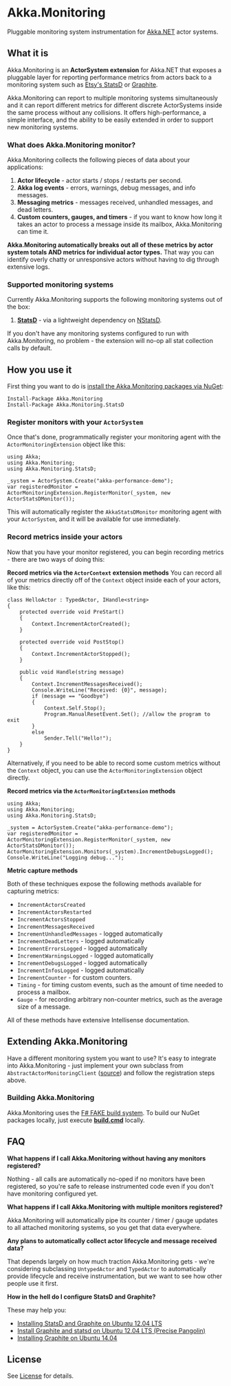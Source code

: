 Akka.Monitoring
===============================
Pluggable monitoring system instrumentation for [Akka.NET](https://github.com/akkadotnet/akka.net "Port of Akka actors for .NET") actor systems.

## What it is
Akka.Monitoring is an **ActorSystem extension** for Akka.NET that exposes a pluggable layer for reporting performance metrics from actors back to a monitoring system such as [Etsy's StatsD](https://github.com/etsy/statsd) or [Graphite](http://graphite.readthedocs.org/en/latest/).

Akka.Monitoring can report to multiple monitoring systems simultaneously and it can report different metrics for different discrete ActorSystems inside the same process without any collisions. It offers high-performance, a simple interface, and the ability to be easily extended in order to support new monitoring systems.

### What does Akka.Monitoring monitor?

Akka.Monitoring collects the following pieces of data about your applications:

1. **Actor lifecycle** - actor starts / stops / restarts per second.
2. **Akka log events** - errors, warnings, debug messages, and info messages.
3. **Messaging metrics** - messages received, unhandled messages, and dead letters.
4. **Custom counters, gauges, and timers** - if you want to know how long it takes an actor to process a message inside its mailbox, Akka.Monitoring can time it.

**Akka.Monitoring automatically breaks out all of these metrics  by actor system totals AND 
metrics for individual actor types.** That way you can identify overly chatty or unresponsive actors without having to dig through extensive logs.

### Supported monitoring systems

Currently Akka.Monitoring supports the following monitoring systems out of the box:

1. **[StatsD](https://github.com/etsy/statsd)** - via a lightweight dependency on [NStatsD](https://github.com/robbihun/NStatsD.Client "A .NET 4.0 client for Etsy's StatsD server.").

If you don't have any monitoring systems configured to run with Akka.Monitoring, no problem - the extension will no-op all stat collection calls by default.

## How you use it

First thing you want to do is [install the Akka.Monitoring packages via NuGet](https://www.nuget.org/packages/Akka.Monitoring/):

    Install-Package Akka.Monitoring
    Install-Package Akka.Monitoring.StatsD

### Register monitors with your `ActorSystem`

Once that's done, programmatically register your monitoring agent with the `ActorMonitoringExtension` object like this:

    using Akka;
	using Akka.Monitoring;
	using Akka.Monitoring.StatsD;

	_system = ActorSystem.Create("akka-performance-demo");
    var registeredMonitor = ActorMonitoringExtension.RegisterMonitor(_system, new ActorStatsDMonitor());

This will automatically register the `AkkaStatsDMonitor` monitoring agent with your `ActorSystem`, and it will be available for use immediately. 

### Record metrics inside your actors
Now that you have your monitor registered, you can begin recording metrics - there are two ways of doing this:

**Record metrics via the `ActorContext` extension methods**
You can record all of your metrics directly off of the `Context` object inside each of your actors, like this:

	class HelloActor : TypedActor, IHandle<string>
	{
	    protected override void PreStart()
	    {
	        Context.IncrementActorCreated();
	    }
	
	    protected override void PostStop()
	    {
	        Context.IncrementActorStopped();
	    }
	
	    public void Handle(string message)
	    {
	        Context.IncrementMessagesReceived();
	        Console.WriteLine("Received: {0}", message);
	        if (message == "Goodbye")
	        {
	            Context.Self.Stop();
	            Program.ManualResetEvent.Set(); //allow the program to exit
	        }
	        else
	            Sender.Tell("Hello!");
	    }
	}

Alternatively, if you need to be able to record some custom metrics without the `Context` object, you can use the `ActorMonitoringExtension` object directly.

**Record metrics via the `ActorMonitoringExtension` methods**

	using Akka;
	using Akka.Monitoring;
	using Akka.Monitoring.StatsD;

	_system = ActorSystem.Create("akka-performance-demo");
    var registeredMonitor = ActorMonitoringExtension.RegisterMonitor(_system, new ActorStatsDMonitor());
	ActorMonitoringExtension.Monitors(_system).IncrementDebugsLogged();
    Console.WriteLine("Logging debug...");

**Metric capture methods**

Both of these techniques expose the following methods available for capturing metrics:

* `IncrementActorsCreated`
* `IncrementActorsRestarted`
* `IncrementActorsStopped`
* `IncrementMessagesReceived`
* `IncrementUnhandledMessages` - logged automatically
* `IncrementDeadLetters`  - logged automatically
* `IncrementErrorsLogged` - logged automatically
* `IncrementWarningsLogged` - logged automatically
* `IncrementDebugsLogged` - logged automatically
* `IncrementInfosLogged` - logged automatically
* `IncrementCounter` - for custom counters.
* `Timing` - for timing custom events, such as the amount of time needed to process a mailbox.
* `Gauge` - for recording arbitrary non-counter metrics, such as the average size of a message. 

All of these methods have extensive Intellisense documentation.

## Extending Akka.Monitoring
Have a different monitoring system you want to use? It's easy to integrate into Akka.Monitoring - just implement your own subclass from `AbstractActorMonitoringClient` ([source](https://github.com/Aaronontheweb/akka-monitoring/blob/master/src/Akka.Monitoring/Impl/AbstractActorMonitoringClient.cs)) and follow the registration steps above.

### Building Akka.Monitoring
Akka.Monitoring uses the [F# FAKE build system](http://fsharp.github.io/FAKE/). To build our NuGet packages locally, just execute [**build.cmd**](https://github.com/Aaronontheweb/akka-monitoring/blob/master/build.cmd) locally.

## FAQ

**What happens if I call Akka.Monitoring without having any monitors registered?**

Nothing - all calls are automatically no-oped if no monitors have been registered, so you're safe to release instrumented code even if you don't have monitoring configured yet.

**What happens if I call Akka.Monitoring with multiple monitors registered?**

Akka.Monitoring will automatically pipe its counter / timer / gauge updates to all attached monitoring systems, so you get that data everywhere.

**Any plans to automatically collect actor lifecycle and message received data?**

That depends largely on how much traction Akka.Monitoring gets - we're considering subclassing `UntypedActor` and `TypedActor` to automatically provide lifecycle and receive instrumentation, but we want to see how other people use it first.

**How in the hell do I configure StatsD and Graphite?**

These may help you:

* [Installing StatsD and Graphite on Ubuntu 12.04 LTS](https://www.digitalocean.com/community/tutorials/installing-and-configuring-graphite-and-statsd-on-an-ubuntu-12-04-vps)
* [Install Graphite and statsd on Ubuntu 12.04 LTS (Precise Pangolin)](https://gist.github.com/bhang/2703599)
* [Installing Graphite on Ubuntu 14.04](http://digitalronin.github.io/2014/04/29/installing-graphite-on-ubuntu-1404/)

## License
See [License](https://github.com/Aaronontheweb/akka-monitoring/blob/master/LICENSE) for details.

